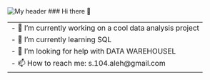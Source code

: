 <head>
  <img src="https://media.giphy.com/media/AKaNwODuQ4ivm/giphy.gif" alt="My header">
</head>
### Hi there 👋
<table>
  <tr>
    <td>- 🔭 I’m currently working on a cool data analysis project </td>
  </tr>
  <tr>
    <td>- 🌱 I’m currently learning SQL</td>
  </tr>
   <tr>
    <td>- 🤔 I’m looking for help with DATA WAREHOUSEL</td>
  </tr>
   <tr>
    <td>- 📫 How to reach me: s.104.aleh@gmail.com</td>
  </tr>
</table>







